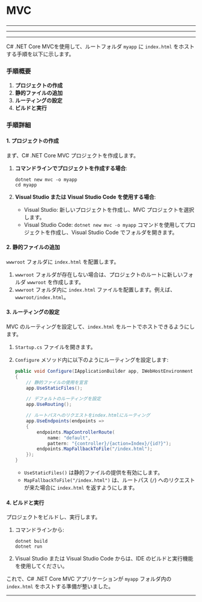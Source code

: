 ###
# MVC
###

---

---

---

C# .NET Core MVCを使用して、ルートフォルダ `myapp` に `index.html` をホストする手順を以下に示します。

### 手順概要

1. **プロジェクトの作成**
2. **静的ファイルの追加**
3. **ルーティングの設定**
4. **ビルドと実行**

### 手順詳細

#### 1. プロジェクトの作成

まず、C# .NET Core MVC プロジェクトを作成します。

1. **コマンドラインでプロジェクトを作成する場合**:
   ```
   dotnet new mvc -o myapp
   cd myapp
   ```

2. **Visual Studio または Visual Studio Code を使用する場合**:
   - Visual Studio: 新しいプロジェクトを作成し、MVC プロジェクトを選択します。
   - Visual Studio Code: `dotnet new mvc -o myapp` コマンドを使用してプロジェクトを作成し、Visual Studio Code でフォルダを開きます。

#### 2. 静的ファイルの追加

`wwwroot` フォルダに `index.html` を配置します。

1. `wwwroot` フォルダが存在しない場合は、プロジェクトのルートに新しいフォルダ `wwwroot` を作成します。
2. `wwwroot` フォルダ内に `index.html` ファイルを配置します。例えば、`wwwroot/index.html`。

#### 3. ルーティングの設定

MVC のルーティングを設定して、`index.html` をルートでホストできるようにします。

1. `Startup.cs` ファイルを開きます。
2. `Configure` メソッド内に以下のようにルーティングを設定します:

   ```csharp
   public void Configure(IApplicationBuilder app, IWebHostEnvironment env)
   {
       // 静的ファイルの使用を宣言
       app.UseStaticFiles();

       // デフォルトのルーティングを設定
       app.UseRouting();

       // ルートパスへのリクエストをindex.htmlにルーティング
       app.UseEndpoints(endpoints =>
       {
           endpoints.MapControllerRoute(
               name: "default",
               pattern: "{controller}/{action=Index}/{id?}");
           endpoints.MapFallbackToFile("/index.html");
       });
   }
   ```

   - `UseStaticFiles()` は静的ファイルの提供を有効にします。
   - `MapFallbackToFile("/index.html")` は、ルートパス (`/`) へのリクエストが来た場合に `index.html` を返すようにします。

#### 4. ビルドと実行

プロジェクトをビルドし、実行します。

1. コマンドラインから:
   ```
   dotnet build
   dotnet run
   ```

2. Visual Studio または Visual Studio Code からは、IDE のビルドと実行機能を使用してください。

これで、C# .NET Core MVC アプリケーションが `myapp` フォルダ内の `index.html` をホストする準備が整いました。

---
